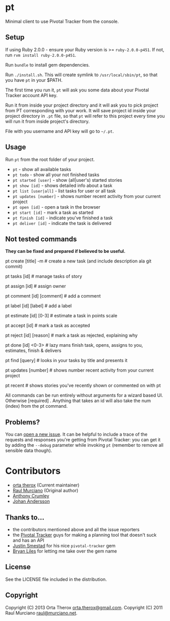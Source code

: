 # pt

Minimal client to use Pivotal Tracker from the console.

## Setup
If using Ruby 2.0.0 - ensure your Ruby version is >= `ruby-2.0.0-p451`. If not, run `rvm install ruby-2.0.0-p451`.

Run `bundle` to install gem dependencies.

Run `./install.sh`. This will create symlink to `/usr/local/sbin/pt`, so that you have `pt` in your $PATH.

The first time you run it, `pt` will ask you some data about your Pivotal Tracker account API key. 

Run it from inside your project directory and it will ask you to pick project from PT corresponding with your work. It will save project id inside your project directory in `.pt` file, so that `pt` will refer to this project every time you will run it from inside project's directory. 

File with you username and API key will go to `~/.pt`. 

## Usage

Run `pt` from the root folder of your project.

- `pt` - show all available tasks
- `pt todo` - show all your not finished tasks
- `pt started [user]` - show (all|user's) started stories
- `pt show [id]` - shows detailed info about a task
- `pt list [user|all]` - list tasks for user or all task
- `pt updates [number]` - shows number recent activity from your current project
- `pt open [id]` - open a task in the browser
- `pt start [id]` - mark a task as started
- `pt finish [id]` - indicate you've finished a task
- `pt deliver [id]` - indicate the task is delivered



## Not tested commands

**They can be fixed and prepared if believed to be useful.**

pt create    [title] <owner> <type> -m     # create a new task (and include description ala git commit)


pt tasks     [id]                          # manage tasks of story

pt assign    [id] <owner>                  # assign owner

pt comment   [id] [comment]                # add a comment

pt label     [id] [label]                  # add a label

pt estimate  [id] [0-3]                    # estimate a task in points scale




pt accept    [id]                          # mark a task as accepted

pt reject    [id] [reason]                 # mark a task as rejected, explaining why

pt done      [id]  <0-3> <comment>         # lazy mans finish task, opens, assigns to you, estimates, finish & delivers

pt find      [query]                       # looks in your tasks by title and presents it

pt updates   [number]                      # shows number recent activity from your current project

pt recent                                  # shows stories you've recently shown or commented on with pt

All commands can be run entirely without arguments for a wizard based UI. Otherwise [required] <optional>.
Anything that takes an id will also take the num (index) from the pt command.

## Problems?

You can [open a new issue](https://github.com/raul/pt/issues/new). It can be helpful to include a trace of the requests and responses you're getting from Pivotal Tracker: you can get it by adding the `--debug` parameter while invoking `pt` (remember to remove all sensible data though).

# Contributors
- [orta therox](http://orta.github.com) (Current maintainer)
- [Raul Murciano](http://raul.murciano.net) (Original author)
- [Anthony Crumley](https://github.com/craftycode)
- [Johan Andersson](http://johan.andersson.net)

## Thanks to...
- the contributors mentioned above and all the issue reporters
- the [Pivotal Tracker](https://www.pivotaltracker.com) guys for making a planning tool that doesn't suck and has an API
- [Justin Smestad](https://github.com/jsmestad) for his nice `pivotal-tracker` gem
- [Bryan Liles](http://smartic.us/) for letting me take over the gem name

## License
See the LICENSE file included in the distribution.

## Copyright
Copyright (C) 2013 Orta Therox <orta.therox@gmail.com>.
Copyright (C) 2011 Raul Murciano <raul@murciano.net>.
